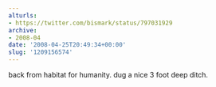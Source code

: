```yaml
---
alturls:
- https://twitter.com/bismark/status/797031929
archive:
- 2008-04
date: '2008-04-25T20:49:34+00:00'
slug: '1209156574'
---
```


back from habitat for humanity. dug a nice 3 foot deep ditch.

